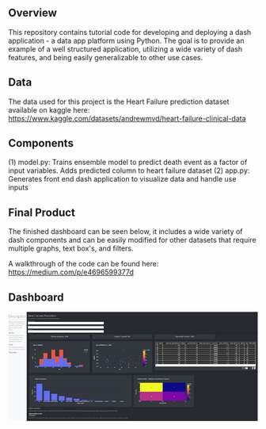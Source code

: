 ## Overview

This repository contains tutorial code for developing and deploying a dash application - a data app platform using Python. The goal is to provide an example of a well structured application, utilizing a wide variety of dash features, and being easily generalizable to other use cases.

## Data

The data used for this project is the Heart Failure prediction dataset available on kaggle here: https://www.kaggle.com/datasets/andrewmvd/heart-failure-clinical-data

## Components

(1) model.py: Trains ensemble model to predict death event as a factor of input variables. Adds predicted column to heart failure dataset
(2) app.py: Generates front end dash application to visualize data and handle use inputs

## Final Product

The finished dashboard can be seen below, it includes a wide variety of dash components and can be easily modified for other datasets that require multiple graphs, text box's, and filters.

A walkthrough of the code can be found here: https://medium.com/p/e4696599377d

## Dashboard

![Alt text](image.png)
